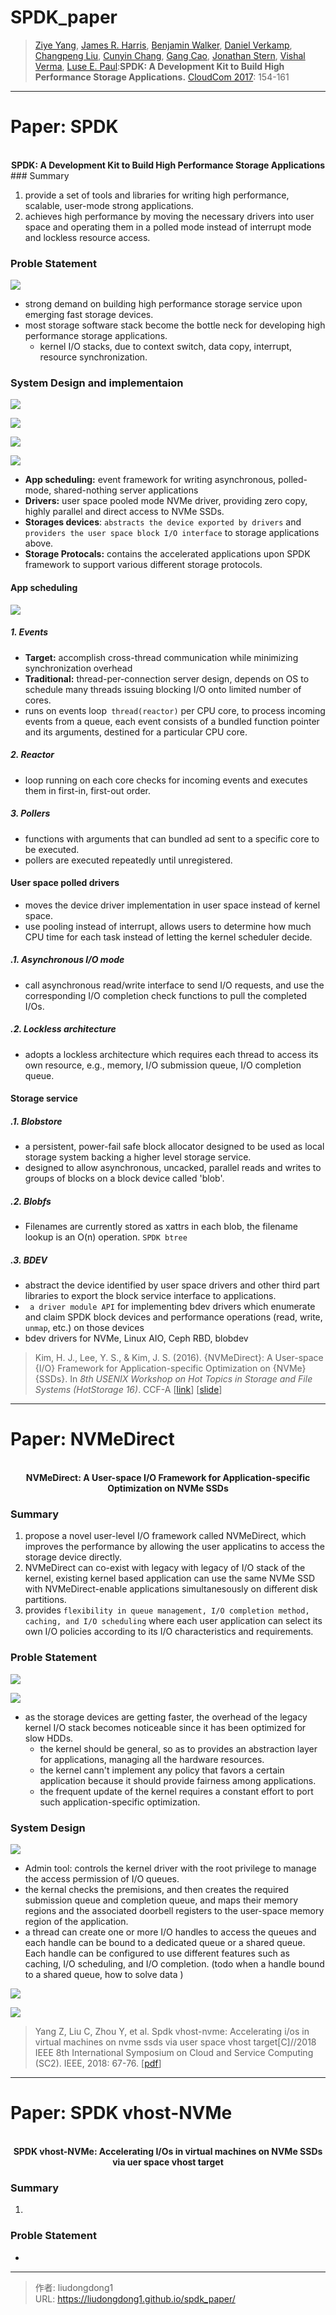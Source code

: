 # SPDK_paper


> [Ziye Yang](https://dblp.uni-trier.de/pid/126/0621.html), [James R. Harris](https://dblp.uni-trier.de/pid/78/3263.html), [Benjamin Walker](https://dblp.uni-trier.de/pid/56/11088.html), [Daniel Verkamp](https://dblp.uni-trier.de/pid/211/9050.html), [Changpeng Liu](https://dblp.uni-trier.de/pid/211/9167.html), [Cunyin Chang](https://dblp.uni-trier.de/pid/211/9116.html), [Gang Cao](https://dblp.uni-trier.de/pid/49/982.html), [Jonathan Stern](https://dblp.uni-trier.de/pid/07/9304.html), [Vishal Verma](https://dblp.uni-trier.de/pid/94/5953.html), [Luse E. Paul](https://dblp.uni-trier.de/pid/211/9057.html):**SPDK: A Development Kit to Build High Performance Storage Applications.** [CloudCom 2017](https://dblp.uni-trier.de/db/conf/cloudcom/cloudcom2017.html#YangHWVLCCSVP17): 154-161

------

# Paper: SPDK

<div align=center>
<br/>
<b>SPDK: A Development Kit to Build High Performance Storage Applications
</b>
</div>
### Summary

1. provide a set of tools and libraries for writing high performance, scalable, user-mode strong applications.
2. achieves high performance by moving the necessary drivers into user space and operating them in a polled mode instead of interrupt mode and lockless resource access.

### Proble Statement

![](https://lddpicture.oss-cn-beijing.aliyuncs.com/picture/image-20220427141726878.png)

-  strong demand on building high performance storage service upon emerging fast storage devices.
- most storage software stack become the bottle neck for developing high performance storage applications.
  - kernel I/O stacks, due to context switch, data copy, interrupt, resource synchronization.


### System Design and implementaion

![](https://lddpicture.oss-cn-beijing.aliyuncs.com/picture/image-20220427152603792.png)

![](https://lddpicture.oss-cn-beijing.aliyuncs.com/picture/image-20220428153019098.png)

![](https://lddpicture.oss-cn-beijing.aliyuncs.com/picture/image-20220428155416570.png)

![](https://lddpicture.oss-cn-beijing.aliyuncs.com/picture/image-20220428155558990.png)

- **App scheduling:**  event framework for writing asynchronous, polled-mode, shared-nothing server applications
- **Drivers:** user space pooled mode NVMe driver, providing zero copy, highly parallel and direct access to NVMe SSDs.
- **Storages devices**: `abstracts the device exported by drivers` and `providers the user space block I/O interface` to storage applications above.
- **Storage Protocals:** contains the accelerated applications upon SPDK framework to  support various different storage protocols.

#### App scheduling

![](https://lddpicture.oss-cn-beijing.aliyuncs.com/picture/image-20220427143747174.png)

##### 1. Events

- **Target:** accomplish cross-thread communication while minimizing synchronization overhead
- **Traditional:** thread-per-connection server design, depends on OS to schedule many threads issuing blocking I/O onto limited number of cores.
- runs on events loop` thread(reactor)` per CPU core, to process incoming events from a queue, each event consists of a bundled function pointer and its arguments, destined for a particular CPU core.

##### 2. Reactor

- loop running on each core checks for incoming events and executes them in first-in, first-out order.

##### 3. Pollers

- functions with arguments that can bundled ad sent to a specific core to be executed.
- pollers are executed repeatedly until unregistered.

#### User space polled drivers

- moves the device driver implementation in user space instead of kernel space.
- use pooling instead of interrupt, allows users to determine how much CPU time for each task instead of letting the kernel scheduler decide.

##### .1. Asynchronous I/O mode

- call asynchronous read/write interface to send I/O requests, and use the corresponding I/O completion check functions to pull the completed I/Os.

##### .2. Lockless architecture

- adopts a lockless architecture which requires each thread to access its own resource, e.g., memory, I/O submission queue, I/O completion queue.

#### Storage service

##### .1. Blobstore

- a persistent, power-fail safe block allocator designed to be used as local storage system backing a higher level storage service.
- designed to allow asynchronous, uncacked, parallel reads and writes to groups of blocks on a block device called 'blob'.

##### .2. Blobfs

- Filenames are currently stored as xattrs in each blob, the filename lookup is an O(n) operation.  `SPDK btree`

##### .3. BDEV

- abstract the device identified by user space drivers and other third part libraries to export the block service interface to applications.
- ` a driver module API` for implementing bdev drivers which enumerate and claim SPDK block devices and performance operations (read, write, `unmap`, etc.) on those devices
- bdev drivers for NVMe, Linux AIO, Ceph RBD, blobdev

> Kim, H. J., Lee, Y. S., & Kim, J. S. (2016). {NVMeDirect}: A User-space {I/O} Framework for Application-specific Optimization on {NVMe}{SSDs}. In *8th USENIX Workshop on Hot Topics in Storage and File Systems (HotStorage 16)*. CCF-A [[link](chrome-extension://ikhdkkncnoglghljlkmcimlnlhkeamad/pdf-viewer/web/viewer.html?file=https%3A%2F%2Fwww.usenix.org%2Fsystem%2Ffiles%2Fconference%2Fhotstorage16%2Fhotstorage16_kim.pdf#=&zoom=180)]   [[slide](chrome-extension://ikhdkkncnoglghljlkmcimlnlhkeamad/pdf-viewer/web/viewer.html?file=https%3A%2F%2Fwww.usenix.org%2Fsites%2Fdefault%2Ffiles%2Fconference%2Fprotected-files%2Fhotstorage16_slides_kim.pdf#=&zoom=180)]

------

# Paper: NVMeDirect

<div align=center>
<br/>
<b>NVMeDirect: A User-space I/O Framework
for Application-specific Optimization on NVMe SSDs
</b>
</div>


### Summary

1. propose a novel user-level I/O framework called NVMeDirect, which improves the performance by allowing the user applicatins to access the storage device directly.
2. NVMeDirect can co-exist with legacy with legacy of I/O stack of the kernel, existing kernel based application can use the same NVMe SSD with NVMeDirect-enable applications simultanesously on different disk partitions.
3. provides `flexibility in queue management, I/O completion method, caching, and I/O scheduling` where each user application can select its own I/O policies according to its I/O characteristics and requirements.

### Proble Statement

![](https://lddpicture.oss-cn-beijing.aliyuncs.com/picture/image-20220503151514674.png)

![](https://lddpicture.oss-cn-beijing.aliyuncs.com/picture/image-20220503151737965.png)

- as the storage devices are getting faster, the overhead of the legacy kernel I/O stack becomes noticeable since it has been optimized for slow HDDs.
  - the kernel should be general, so as to provides an abstraction layer for applications, managing all the hardware resources.
  - the kernel cann't implement any policy that favors a certain application because it should provide fairness among applications.
  - the frequent update of the kernel requires a constant effort to port such application-specific optimization.

### System Design

![](https://lddpicture.oss-cn-beijing.aliyuncs.com/picture/image-20220503150031783.png)

- Admin tool: controls the kernel driver with the root privilege to manage the access permission of I/O queues.
- the kernal checks the premisions, and then creates the required submission queue and completion queue, and maps their memory regions and the associated doorbell registers to the user-space memory region of the application.
- a thread can create one or more I/O handles to access the queues and each handle can be bound to a dedicated queue or a shared queue. Each handle can be configured to use different features such as caching, I/O scheduling, and I/O completion.  (todo when a handle bound to a shared queue, how to solve data )

![](https://lddpicture.oss-cn-beijing.aliyuncs.com/picture/image-20220503152204762.png)

![](https://lddpicture.oss-cn-beijing.aliyuncs.com/picture/image-20220503152303769.png)

> Yang Z, Liu C, Zhou Y, et al. Spdk vhost-nvme: Accelerating i/os in virtual machines on nvme ssds via user space vhost target[C]//2018 IEEE 8th International Symposium on Cloud and Service Computing (SC2). IEEE, 2018: 67-76. [[pdf](https://ieeexplore.ieee.org/stamp/stamp.jsp?tp=&arnumber=8567374&tag=1)]

------

# Paper: SPDK vhost-NVMe

<div align=center>
<br/>
<b>SPDK vhost-NVMe: Accelerating I/Os in virtual machines on NVMe SSDs via uer space vhost target
</b>
</div>

### Summary

1. 

### Proble Statement

- 


---

> 作者: liudongdong1  
> URL: https://liudongdong1.github.io/spdk_paper/  

